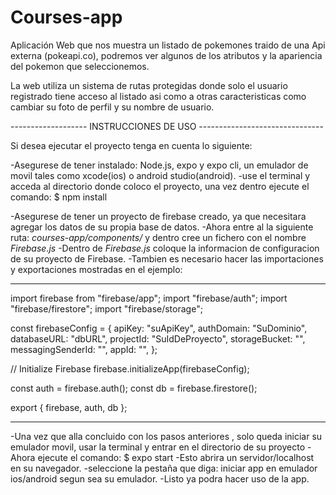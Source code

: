 # Courses-app

Aplicación Web que nos muestra un listado de pokemones traido de una
Api externa (pokeapi.co), podremos ver algunos de los atributos y la apariencia del pokemon que seleccionemos.

La web utiliza un sistema de rutas protegidas donde solo el usuario registrado tiene acceso al listado asi como a otras caracteristicas como cambiar su foto de perfil y su nombre de usuario.

------------------- INSTRUCCIONES DE USO -------------------------------

Si desea ejecutar el proyecto tenga en cuenta lo siguiente:

-Asegurese de tener instalado: Node.js, expo y expo cli, un emulador de movil tales como xcode(ios) o android studio(android).
-use el terminal y acceda al directorio donde coloco el proyecto, una vez dentro ejecute el comando: $ npm install

-Asegurese de tener un proyecto de firebase creado, ya que necesitara agregar los datos de su propia base de datos.
-Ahora entre al la siguiente ruta: _courses-app/components/_ y dentro cree un fichero con el nombre _Firebase.js_
-Dentro de _Firebase.js_ coloque la informacion de configuracion de su proyecto de Firebase.
-Tambien es necesario hacer las importaciones y exportaciones mostradas en el ejemplo:

---

import firebase from "firebase/app";
import "firebase/auth";
import "firebase/firestore";
import "firebase/storage";

const firebaseConfig = {
apiKey: "suApiKey",
authDomain: "SuDominio",
databaseURL: "dbURL",
projectId: "SuIdDeProyecto",
storageBucket: "",
messagingSenderId: "",
appId: "",
};

// Initialize Firebase
firebase.initializeApp(firebaseConfig);

const auth = firebase.auth();
const db = firebase.firestore();

export { firebase, auth, db };

---

-Una vez que alla concluido con los pasos anteriores , solo queda iniciar su emulador movil,
usar la terminal y entrar en el directorio de su proyecto
-Ahora ejecute el comando: $ expo start
-Esto abrira un servidor/localhost en su navegador.
-seleccione la pestaña que diga: iniciar app en emulador ios/android segun sea su emulador.
-Listo ya podra hacer uso de la app.
